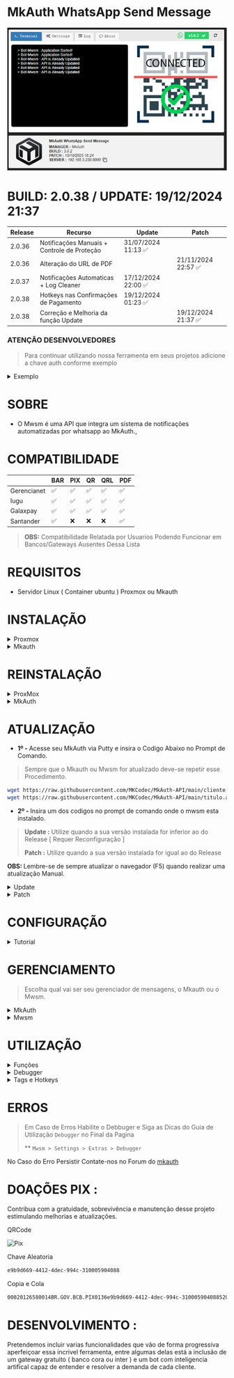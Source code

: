 # MkAuth WhatsApp Send Message

[![Node](https://raw.githubusercontent.com/MKCodec/Mwsm/main/img/Mwsm.png)](#)

# BUILD: 2.0.38 / UPDATE: 19/12/2024 21:37
| Release    | Recurso                                                                              | Update                | Patch                  |
| ---------- | ------------------------------------------------------------------------------------ | --------------------- | ---------------------- | 
|  2.0.36    | Notificações Manuais + Controle de Proteção                              | 31/07/2024 11:13 ✅   |                        |
|  2.0.36    | Alteração do URL de PDF                                                  |                        |  21/11/2024 22:57 ✅  |
|  2.0.37    | Notificações Automaticas + Log Cleaner | 17/12/2024 22:00 ✅   |                        |
|  2.0.38    | Hotkeys nas Confirmações de Pagamento | 19/12/2024 01:23 ✅   |                        |
|  2.0.38    | Correção e Melhoria da função Update                                                  |                        |  19/12/2024 21:37 ✅  |

### ATENÇÃO DESENVOLVEDORES
> Para continuar utilizando nossa ferramenta em seus projetos adicione a chave auth conforme exemplo
> 
<details>
 
<summary>Exemplo</summary>

 ```sh
<?php
$Whatsapp = "819xxxxxxxx"; // Telefone Com DDD
$Mensagem = "Mensagem De Teste";
$Token = "xxxxxxx"; //Token Mwsm de 7 Digitos
$IP = "192.168.3.250:8000"; //IP-Porta do Mwsm

    $Data = http_build_query([
    'to' => '55'.$Whatsapp,
    'msg' => $Mensagem,
    'pass' => $Token,
	'auth' => 'true'
    ]);

    $CURL = curl_init();
    curl_setopt($CURL, CURLOPT_URL, "http://".$IP."/send-message");
    curl_setopt($CURL, CURLOPT_POST, true);
    curl_setopt($CURL, CURLOPT_POSTFIELDS, $Data);
    curl_setopt($CURL, CURLOPT_FOLLOWLOCATION, true);
    curl_setopt($CURL, CURLOPT_RETURNTRANSFER, true);
    curl_setopt($CURL, CURLOPT_HEADER, false);
$Response = curl_exec($CURL);
curl_close($CURL);
print($Response);
?>
```

</details>

# SOBRE
* O Mwsm é uma API que integra um sistema de notificações automatizadas por whatsapp ao MkAuth.,

# COMPATIBILIDADE
|                 | BAR | PIX | QR | QRL | PDF  |
| --------------------  | --- | --- | -- | --- | ---- |
|  Gerencianet     | ✅ | ✅  | ✅ | ✅ | ✅  | 
|  Iugu     | ✅ | ✅  | ✅ | ✅ | ✅  | 
|  Galaxpay     | ✅ | ✅  | ✅ | ✅ | ✅  | 
|  Santander     | ✅ | ❌  | ❌ | ❌ | ✅  | 

 > **OBS:** Compatibilidade Relatada por Usuarios Podendo Funcionar em Bancos/Gateways Ausentes Dessa Lista

# REQUISITOS
* Servidor Linux ( Container ubuntu ) Proxmox ou Mkauth

# INSTALAÇÃO

<details>
<summary>Proxmox</summary>
<br> 
  <b>OBS:</b> é necessario instalar uma distribuição linux no proxmox antes de inserir os codigos abaixo
<br><br>
  
<b>1 - </b>Atualize seu sistema
```sh
apt update
```
```sh
apt upgrade -y
```

<b>2 - </b>Instale as dependencias necessarias
```sh
apt-get install git curl libnss3-dev libgdk-pixbuf2.0-dev libgtk-3-dev libxss-dev libasound2 build-essential -y
```

<b>3 - </b>Instale o node
```sh
curl -fsSL https://deb.nodesource.com/setup_20.x | sudo -E bash - && apt-get install -y nodejs
```

<b>4 - </b>Instale o Mwsm
```sh
git clone https://github.com/MKCodec/Mwsm.git /var/api/Mwsm && cd /var/api/Mwsm
```
<b>5 - </b>Instale as dependencias do Mwsn
```sh
npm install --silent && npm run start:mwsm
```
</details>

<details>
<summary>Mkauth</summary>
<br>
  
<b>1 - </b>Atualize seu sistema
```sh
sudo apt update
```

<b>2 - </b>Instale as dependencias necessarias
```sh
sudo apt install git curl build-essential
```
```sh
sudo apt-get install ca-certificates fonts-liberation libappindicator3-1 libasound2 libatk-bridge2.0-0 libatk1.0-0 libc6 libcairo2 libcups2 libdbus-1-3 libexpat1 libfontconfig1 libgbm1 libgcc1 libglib2.0-0 libgtk-3-0 libnspr4 libnss3 libpango-1.0-0 libpangocairo-1.0-0 libstdc++6 libx11-6 libx11-xcb1 libxcb1 libxcomposite1 libxcursor1 libxdamage1 libxext6 libxfixes3 libxi6 libxrandr2 libxrender1 libxss1 libxtst6 lsb-release wget xdg-utils
```

<b>3 - </b>Instale o node
```sh
sudo curl -fsSL https://deb.nodesource.com/setup_23.x | sudo -E bash - && apt-get install -y nodejs
```
<b>4 - </b>Crie o diretório de instalação do Mwsm
```sh
sudo mkdir -p /var/api/Mwsm
```

<b>5 - </b>Instale o Mwsm
```sh
sudo git clone https://github.com/MKCodec/Mwsm.git /var/api/Mwsm && cd /var/api/Mwsm
```

<b>6 - </b>Instale as dependencias do Mwsn
```sh
sudo npm install -g npm@latest --silent && npm install -g node-gyp@latest --silent && npm install --silent
```

<b>7 - </b>Inicialize o Mwsn
```sh
sudo npm run start:mwsm
```

</details>

# REINSTALAÇÃO
<details>
<summary>ProxMox</summary>
  
```sh
sudo apt-get install build-essential && cd ~ && cd /var/api/Mwsm && pm2 delete all && pm2 kill && npm remove pm2 -g && mkdir -p ~/.pm2/node_modules/ && cd ~ && rm -r /var/api/Mwsm && git clone https://github.com/MKCodec/Mwsm.git /var/api/Mwsm && cd /var/api/Mwsm && npm install --silent && npm i -g pm2 && pm2 update && pm2 flush && pm2 start mwsm.json && pm2 save && pm2 startup && pm2 log 0
```

</details>
<details>
<summary>MkAuth</summary>
  
```sh
cd ~ && cd /var/api/Mwsm && pm2 kill && pm2 delete all && npm remove pm2 -g || apt-get remove nodejs -y && rm -vrf ~/.pm2/node_modules /var/api/Mwsm && apt-get install -y ca-certificates fonts-liberation libappindicator3-1 libasound2 libatk-bridge2.0-0 libatk1.0-0 libc6 libcairo2 libcups2 libdbus-1-3 libexpat1 libfontconfig1 libgbm1 libgcc1 libglib2.0-0 libgtk-3-0 libnspr4 libnss3 libpango-1.0-0 libpangocairo-1.0-0 libstdc++6 libx11-6 libx11-xcb1 libxcb1 libxcomposite1 libxcursor1 libxdamage1 libxext6 libxfixes3 libxi6 libxrandr2 libxrender1 libxss1 libxtst6 lsb-release wget xdg-utils git curl build-essential && curl -fsSL https://deb.nodesource.com/setup_20.x | sudo -E bash - && apt-get install -y nodejs && cd ~ && mkdir -p /var/api/Mwsm && git clone https://github.com/MKCodec/Mwsm.git /var/api/Mwsm  && cd /var/api/Mwsm && npm i git+https://github.com/MKCodec/WhatsApp-API && npm install github:MKCodec/WhatsApp-API && npm install --silent && npm i -g pm2 && pm2 update && pm2 flush && pm2 start mwsm.json && pm2 save && pm2 startup && pm2 log 0
```
</details>
</details>

# ATUALIZAÇÃO
* <b>1º - </b>Acesse seu MkAuth via Putty e insira o Codigo Abaixo no Prompt de Comando.
 > Sempre que o Mkauth ou Mwsm for atualizado deve-se repetir esse Procedimento.

```sh
wget https://raw.githubusercontent.com/MKCodec/MkAuth-API/main/cliente.api -O /opt/mk-auth/api/cliente.api
wget https://raw.githubusercontent.com/MKCodec/MkAuth-API/main/titulo.api -O /opt/mk-auth/api/titulo.api
```

* <b>2º - </b>Insira um dos codigos no prompt de comando onde o mwsm esta instalado.
 
> **Update :** Utilize quando a sua versão instalada for inferior ao do Release [ Requer Reconfiguração ] 
>
> **Patch :** Utilize quando a sua versão instalada for igual ao do Release
 
<b>OBS: </b> Lembre-se de sempre atualizar o navegador (F5) quando realizar uma atualização Manual.
   
<details>
<summary>Update</summary>
 <br>

```sh
cd ~ && cd /var/api/Mwsm && pm2 delete all && pm2 kill && git reset --hard HEAD~1 && git pull "https://github.com/MKCodec/Mwsm.git" --rebase --autostash && npm install --ignore-script --silent --save-prod && npm run start:mwsm

```
</details>
<details>
<summary>Patch</summary>
<br>
 
**Atualização Manual:**
 ```sh
wget https://raw.githubusercontent.com/MKCodec/Mwsm/main/mwsm.js -O /var/api/Mwsm/mwsm.js
wget https://raw.githubusercontent.com/MKCodec/Mwsm/main/script.js -O /var/api/Mwsm/script.js
wget https://raw.githubusercontent.com/MKCodec/Mwsm/main/style.css -O /var/api/Mwsm/style.css
wget https://raw.githubusercontent.com/MKCodec/Mwsm/main/index.html -O /var/api/Mwsm/index.html
cd ~ && cd /var/api/Mwsm && pm2 log 0
```

**Atualização Automatica:**

* Habilite a função no webadmin do mwsm. 

**`Extras > Update`**

 > as atualizações serão instaladas entre 00:00 e 05:00am e conterão somente correções de bugs que não interferem no funcionamento da API, atualizações criticas que requerem reconfiguração serão feitas somente de forma manual.
</details>


# CONFIGURAÇÃO

<details>
<summary>Tutorial</summary>
<br>
<b>1 - </b>Habilite o Tunel Dev API do MKauth

** `Opções > Rede do Servidor > MkTunel > ( Ativar e Gravar )`

[![MkAuth](https://raw.githubusercontent.com/MKCodec/Mwsm/main/img/dev.png)](#)


<b>2 - </b>Habilite o EndPoint (Titulos GET) e (Cliente GET) do MkAuth

** `Provedor > Controle de Usuarios > API > ( Habilitar Endpoints titulo.api GET, cliente.api GET e Gravar )`

[![MkAuth](https://raw.githubusercontent.com/MKCodec/Mwsm/main/img/endpoint.png)](#)

<b>3 - </b>Acesse seu servidor web através do IP:PORTA em uma nova aba do novegador

[![Node](https://raw.githubusercontent.com/MKCodec/Mwsm/main/img/terminal.png)](#)

<b>4 - </b>Aguarde a geração do QRCode

<b>5 - </b>Faça a leitura do QRCode com o WhatsApp

** `Whatsapp > Menu > Aparelhos Conectados > Conectar um Aparelho`

<b>6 - </b>Entre no whatsapp que acabou de conectar e pegue o token temporario para acessar as configurações

<b>OBS:</b> para criar um token fixo envie o comando como mensagem de outro celular para o numero conectado a API

  ```sh
Token:SENHA
```
<b>TOKEN</b> = *Comando* | <b>:</b> = *Divisor* | <b>SENHA</b> { altere para sua senha de 7 digitos }


<b>7- </b>Altere o valor conforme suas necessidades.

[![Node](https://raw.githubusercontent.com/MKCodec/Mwsm/main/img/settings.png)](#)

| Nome            | Default           | Função                                                          |
| --------------- | ----------------- | --------------------------------------------------------------- |
| `Break`         | `1 segundo`       | Tempo de disparo entre mensagens condicionadas com a TAG `##`.  |
| `Sleep`         | `30 segundos`     | Tempo de disparo entre mensagens com numeros diferentes.        |
| `Access`        | `8000`            | Porta de acesso do sistema/interface.                           |
| `Call`          |                   | Resposta após Receber uma Chamada.                              |
| `Wait`          | `1 segundo`       | Tempo para Rejeitar uma Chamada.                                |
| `Message      ` |                   | Resposta após Receber uma Mensagem.                             |
| `Auto-Response` | `on`              | Habilitar Resposta Automatica.                                  |
| `Replies`       | `on`              | Marcar conversas em resposta automaticas.                       |
| `Auto-Reject`   | `on`              | Habilitar Rejeição de Chamadas Automatica.                      |
| `Alert`         | `on`              | Habilitar Mensagem de Resposta ao Rejeitar Chamadas.            |
| `Counter`       | `1`               | Quantidade de Auto-Respostas por usuario (renovado todo dia)    |



<b>8 - </b>Configure a API do MkAuth no Mwsm.
** `Mwsm > Settings > API`

| Campo     |  Dado                                                     |
| ----------|-------------------------------------------------------------|
| `TUNEL`   | Insira o URL encontrada em Tunel no passo 2 desse tutorial  |
| `CLIENT`  | Insira o Codigo encontrado em Client no passo 2 desse tutorial |
| `SECRET`  | Insira o Codigo encontrado em Secret no passo 2 desse tutorial |
| `DOMAIN`  | Insira o Dominio ou IP do seu mkauth                        |
| `VERSION` | Alterne entre v1 ou v2 caso ocorra falhas no PDF do Boleto  |
| `MODE`    | Escolha o tipo de conexão, Tunel MkAuth ou via Dominio      |

[![MkAuth](https://raw.githubusercontent.com/MKCodec/Mwsm/main/img/sync.png)](#)

| Nome           |  Função                                                         |
| -------------- |   --------------------------------------------------------------|
| `Delay`        | Tempo de espera para disparo de mensagens ordenadas.            |
| `MkAuth Link`  | Habilita a sincronia com a API do MkAuth.                       |
| `BAR`          | Envia codigo de barras.                                         |
| `PIX`          | Envia codigo pix copia e cola                                   |
| `QR`           | Envia imagem do Qrcode pix.                                     |
| `QRL`          | Envia link pix Para acessar QRCode e Copia e cola.              |
| `PDF`          | Envia Boleto em PDF                                             |

<b>OBS:</b> Por padrão o delay ideal é 2s porem se sua API disparar de forma desordenada considere elevar esse valor.
</details>

# GERENCIAMENTO
> Escolha qual vai ser seu gerenciador de mensagens, o Mkauth ou o Mwsm.

<details>
<summary>MkAuth</summary>
 <br>
 
 <b>1 - </b>Configure seu servidor no MKAuth seguindo as instruções do servidor Web
 
> **Senha :** Insira o `Token Fixo` de Acesso ao Aplicativo no Campo Senha no MkAuth
<br>

* MkAuth até Versão 24.02
  
 ** `Opções > Servidor de SMS > Servidor`
 
[![MkAuth](https://raw.githubusercontent.com/MKCodec/Mwsm/main/img/mkauth.png)](#)

* MkAuth Versão 24.03 ou Superior
 
** `Opções > Servidor de WhatsApp > Servidor`
 
[![MkAuth](https://raw.githubusercontent.com/MKCodec/Mwsm/main/img/whatsapp.png)](#)
</details>

<details>
<summary>Mwsm</summary>
<br>
 
 ** `Settings > API > Tela 2`

> Os disparos das cobranças serão feitos conforme configurados na API ( Hora, Dia, Turno ) .
  
<b>OBS:</b> Definia como o sistema de disparos vai se comportar
 
[![MkAuth](https://raw.githubusercontent.com/MKCodec/Mwsm/main/img/autobot.png)](#)

| Nome            |  Função                                                         |
| --------------  |   --------------------------------------------------------------|
| `Messages`| Mensagens Recebidas pelo cliente  |
| `Sun` a `Sat`   | Dias permitidos para Disparo das Mensagens. ( Domingo a Sabado )          |
| `Morn` a `Night`| Turnos Permitos Para Disparos das Mensagens. ( manha, tarde, noite )  |
| `Auto Messages` | Habilita a API como Gerente de Disparos                                   |
| `Select Message` | Seleciona Qual mensagem será editada                                   |
| `Variant` | Seleciona Qual variação de mensagem será editada                                   |
| `Schedule` | Intervalo de Cobrança entre 5 dias antes até 40 dias do vencimento                                   |

<b>OBS:</b> Ao Habilitar a opção `Auto Messages` a aplicação vai para de responder requisições vindas do MkAuth.
<br>
> Por Padrão a montagem da fila de agendamento é construida diariamente entre 00:00 e 02:59.
<br>

* Evite problemas com bloqueios do algoritimo do whatsapp configurando variações de mensagens.

`Settings > Extras > Anti-Spam`

* Defina como o sistema anti-spam vai ser ativado
  
 
[![MkAuth](https://raw.githubusercontent.com/MKCodec/Mwsm/main/img/spam.png)](#)
<br>
| Nome            |  Função                                                         |
| --------------  |   --------------------------------------------------------------|
| `Order`| Envia as variações conforme sua ordem 1-2-3  |
| `Random`| Envia as variações de forma aleatoria        |
<br>

* Alterne entre as Variações para configurar cada mensagem
 
`Settings > API > Tela 2 > 1-2-3`

[![MkAuth](https://raw.githubusercontent.com/MKCodec/Mwsm/main/img/spam2.png)](#)


* Habilite a sincronização de Titulos entre MkAuth e Mwsm

`Settings > Extras > Sync`
> Por padrão o Mwsm vai monitorar pagamentos baseados nas cobranças ja enviadas pela API, para refinar esse monitoramento Habilite a sincronização.

[![MkAuth](https://raw.githubusercontent.com/MKCodec/Mwsm/main/img/resync.png)](#)


* Defina uma faixa de horario para ativação da lista de agendamento.

`Settings > Extras > Shif`

> Por padrão a lista de agendamento funciona entre 8:00 e 22:00 respeitando a configuração do turno.
   
[![MkAuth](https://raw.githubusercontent.com/MKCodec/Mwsm/main/img/shifts.png)](#)
<br>
| Nome            |  Função                                                         |
| --------------  |   --------------------------------------------------------------|
| `7:00 > 10:00`| Hora Base para inicio da lista de Agendamento  |
| `20:00 > 22:00`| Hora Base para fim da lista de Agendamento        |
</details>


# UTILIZAÇÃO
<details>
<summary>Funções</summary>
<br>
 
> Utilize o simulador do mkauth antes de colocar em produção : `settings > Options > Run`.
 
[![Node](https://raw.githubusercontent.com/MKCodec/Mwsm/main/img/msn.png)](#)
 
> Exemplo para teste no webadmin ( mkauth simulator )
> ```sh
> {"uid":"E5:BE:ED:DE:2E:EF","find":"415"}
> ```
> Exemplo de utilização no mkauth ( Insira exatamente assim, não edite )
> ```sh
> {"uid":"%logincliente%","find":"%numerotitulo%"}
> ```
> É possivel combinar a Utilização com a tag ## seguindo o exemplo abaixo:
> ```sh
> Mensagem1##https://via.placeholder.com/350x150.png##Mensagem3##{"uid":"%logincliente%","find":"%numerotitulo%"}##Mensagem5
> ```

### Exemplo De Mensagem Para Utilização no MkAuth
> ** `Opções > Servidor de SMS > Mensagens` ou `Opções > Servidor de WhatsApp > Mensagens > Interação 01` 
> 
> ```sh
> Olá %nomeresumido%, sua fatura %numerotitulo% vence no dia %vencimento%, para sua comodidade estamos enviado os dados para pagamento: ##{"uid":"%logincliente%","find":"%numerotitulo%"}##desconsidere esse aviso caso tenha feito o pagamento.
> ```

### Como Enviar Mensagens Via Mikrotik
> As mensagens via Mikrotik podem ser enviadas via Script com o comando Abaixo:
> 
> ```sh
> /tool fetch "http://IP-API/mikrotik/TOKEN/DDI+DDD+NUMERO/MENSAGEM"
> ```
>
> **OBS:** Subistitua os Espaços por `%20` ao Inserir uma Mensage no Toll Fetch
> 
> **Ex:** Para `/tool fetch "http://192.168.3.250:8000/mikrotik/1234567/5511988888888/Mensagem de Teste"` :
> 
> ```sh
> /tool fetch "http://192.168.3.250:8000/mikrotik/1234567/5511988888888/Mensagem%20de%20Teste"
> ```

### Como Limpar o Log De Mensagem
> Para Limpar o Log de Mensagens Registradas no API siga os Passos Abaixo:
> 
> `Settings > Extras > Eraser` e Clique em Reset
[![Node](https://raw.githubusercontent.com/MKCodec/Mwsm/main/img/reset.png)](#)

### Como Rennviar uma Mensagens com Falhas no Log
> `Settings > API > Tela 3`
> 
> Selecione o Mes, Status e Clique em Carregar
> 
> Clique sobre o Titulo, ao passar o Cursor sobre cada um vai aparecer o nome do cliente

[![Node](https://raw.githubusercontent.com/MKCodec/Mwsm/main/img/resent.png)](#)
| Opção            |  Função                                                                              |
| -----------------|--------------------------------------------------------------------------------------|
| `Month`           | Mês de Referencia Entre 1 e 12                                                         |
| `Status`          | Status da Assinatura ( ALL = Todos, DUE = Atrasados, Open = Abertos, Pay = Pagos )              |
| `Reload`          | Recarregar Lista com Parametros escolhidos                                                            |

### Como Enviar Notificações ( Confirmação de Pagamentos, Etc. )
> `Settings > API > Tela 2 > Agenda` ( Botão Antes do Clear )
> 
* Ative a opção conforme necessidade
* Funciona somente com a opção `Auto Messages` ativada

[![Node](https://raw.githubusercontent.com/MKCodec/Mwsm/main/img/paycon.png)](#)
| Opção            |  Função                                                                              |
| -----------------|--------------------------------------------------------------------------------------|
| `Payment Received`           | Envia ao cliente uma notificação de pagamento recebido                                                        |
| `Locked User`          | Envia ao cliente uma notificação sobre suspensão do serviço             |
| `Unlocked User`          | Envia ao cliente uma notificação quando uma suspensão é desfeita                                                            |
| `Maintenance`          | Envia ao cliente uma notificação sobre manutenção de serviço                                                           |
| `Unistall Device`          | Envia ao cliente uma notificação sobre recolhimento de equipamentos                                                            |
> as opções desativadas serão liberadas em patchs de atualização conforme forem liberadas

### Testando
<b>1 - </b>Envie uma mensagem pelo Sumulador `settings > Options > Run` ou MkAuth `Opções > Servidor de SMS > Mensagens`

<b>2 - </b>Verifique o Status do envio no Log `Mwsm > Log`.

[![Node](https://raw.githubusercontent.com/MKCodec/Mwsm/main/img/log.png)](#)
| Opção            |  Função                                                                              |
| -----------------|--------------------------------------------------------------------------------------|
| `ID`             | Idenificador de Registro                                                             |
| `TITLE`          | Balão Flutuante com numero do titulo (Boleto) ao selecionar um Registro              |
| `START`          | Inicio do Processamento                                                              |
| `FINISH`         | Conclusão do Processamento                                                           |
| `TARGET`         | Whatsapp Alvo do Disparo                                                             |
| `STATUS`         | Status do Envio                                                                      |

</details>

<details>
<summary>Debugger</summary>
<br>
 
> Para um melhor entendimento utilize esse guia como base na solução de possiveis erros.
> 
> ** `Settings > Extras > Debug ON`
>
> Todos os Resultados tem somente 2 retornos possiveis:<br>
> <b>True</b> = Positivo<br><b>False</b> = Negativo

### 1 - Teste a Conexão com API MkAuth
> ** `Settings > API > MkAuth Link` ( Desabilite e Habilite )

[![Node](https://raw.githubusercontent.com/MKCodec/Mwsm/main/img/auth.png)](#)
| Opção            |  Retorno                                                    |
| -----------------|-------------------------------------------------------------|
| `Authentication` | Autenticação com API do MkAuth via Token JWT                |
| `Communication`  | Comunicação Entre APP e API do MkAuth                   |


<br>

### 2 - Teste a Comunicação da API MkAuth

Utilize o Simulador MkAuth para analisar esses dados

** `Settings > Run > MkAuth Simulator ON`

Em um cenario em que a comunicação foi feita de forma correta receberemos o seguinte resultado

[![Node](https://raw.githubusercontent.com/MKCodec/Mwsm/main/img/success.png)](#)

> Na Primeira linha temos o comando de entrada de acesso a API do MkAuth.
> 
> Nas Demais Linhas Temos o Retorno Da API e por Fim o Resultado da Requisição.


| Opção        |  Retorno                                                |
| -------------|---------------------------------------------------------|
| `Payment`    | Status do Pagamento da Mensalidade Pesquisada           |
| `MkAuth`     | Modulos Disponiveis no Aplicativo                       |
| `Module`     | Função Integrada pela API                               |
| `Available`  | Disponibilidade pelo Gateway de Pagamento               |
| `Allowed`    | Permissão de Utilização Configurada em `Settings > API` |

Em um Cenario em que Ocorreu uma Falha na Requisição, o Debug ira Apontar a Falha e Onde Ocorreu

O Dado inserido no campo uid esta incorreto ( não existe no MkAUth )

[![Node](https://raw.githubusercontent.com/MKCodec/Mwsm/main/img/uid.png)](#)

O Dado inserido no campo find esta incorreto ( não faz parte do uid inserido )

[![Node](https://raw.githubusercontent.com/MKCodec/Mwsm/main/img/find.png)](#)


> É importante Levar em Consideração que os Dados Enviados Pelo MkAuth utilizando suas variaveis são enviados ao Aplicativo Seguindo o Mesmo Caminho que o `MkAUth Simulator`, se o Comando `{"uid":"%logincliente%","find":"%numerotitulo%"}` vindo do MkAuth Funcionar más o `{"uid":"Paulo.Santos","find":"144"}` inserido no Simulador não Funcionar é Possivel que vc Esteja Inserindo de Forma Errada, desse modo sugerimos que Dispare uma Mensagem via MkAuth e Copie a Primeira Linha do Debug para Disparar via Simulador.
>
> **OBS:**  `%numerotitulo%` é uma variavel **exclusiva** de SMS `Opções > Servidor de SMS > Mensagens` e não é possivel incluir como mensagem ( cartinha na lista de clientes ).

</details>

<details>
<summary>Tags e Hotkeys</summary>
<br>

| Tag            | Efeito         | Exemplo                                                         | MkAuth | Mwsm |
| -------------- | -------------- | --------------------------------------------------------------- |--------|------|
| `##`   | quebra balão   | Mensagem1`##`Mensagem2`##`Mensagem3                                     |✅|✅|
| `\n`   | quebra linha   | Linha1`\n`Linha2`\n`Linha3                                              |✅|✅|
| `*`    | negrito        | `*`Mensagem`*`                                                          |✅|✅|

| Hotkeys          | Mensagem           | Função                                                   | MkAuth | Mwsm |
| ---------------- | ----------- | --------------------------------------------------------------- |--------|------|
| `%nomeresumido%` | `Todas`     | Primeiro nome do cliente.  |✅|✅
| `%metodo%`       | `Pagamento` | Forma de pagamento da fatura.        |❌|✅
| `%pagamento%`    | `Pagamento` | Data/Hora da confirmação do pagamento.                           |❌|✅
| `%valorpago%`    | `Pagamento` | Valor recebido.                              |❌|✅
| `%vencimento%`   | `Todas`     | Data de vencimento da fatura.                                |✅|✅
| `%logincliente%` | `Cobranças` | Usuario do cliente.                             |✅|✅
| `%numerotitulo%` | `Todas`     | Numero de referencia da fatura.                                  |✅|✅

</details>

# ERROS
> Em Caso de Erros Habilite o Debbuger e Siga as Dicas do Guia de Utilização `Debugger` no Final da Pagina
>
> ** `Mwsm > Settings > Extras > Debugger`
>
No Caso do Erro Persistir Contate-nos no Forum do [mkauth](https://mk-auth.com.br/forum/topics/envio-de-mensagem-via-whatsapp-100-gratuito)

# DOAÇÕES PIX :
Contribua com a gratuidade, sobrevivência e manutenção desse projeto estimulando melhorias e atualizações.

QRCode

![Pix](https://github.com/MKCodec/Mwsm/assets/143403919/24660f85-17d0-4de4-94e7-de85828a9265)

Chave Aleatoria
```sh
e9b9d669-4412-4dec-994c-310005904088
```

Copia e Cola
```sh
00020126580014BR.GOV.BCB.PIX0136e9b9d669-4412-4dec-994c-3100059040885204000053039865802BR5924CLEBER FERREIRA DE SOUZA6007CARUARU62070503***63045854
```

# DESENVOLVIMENTO :
Pretendemos incluir varias funcionalidades que vão de forma progressiva aperfeiçoar essa incrivel ferramenta, entre algumas delas está a inclusão de um gateway gratuito ( banco cora ou inter ) e um bot com inteligencia artifical capaz de entender e resolver a demanda de cada cliente.
